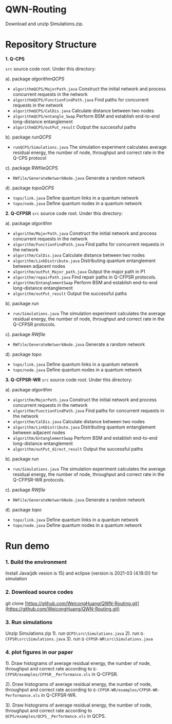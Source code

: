 # QWN-Routing
Download and unzip Simulations.zip.

# Repository Structure

**1. Q-CPS**

`src` source code root. Under this directory:

a). package *algorithmQCPS*
- `algorithmQCPS/MajorPath.java` Construct the initial network and process concurrent requests in the network
- `algorithmQCPS/FunctionFindPath.java` Find paths for concurrent requests in the network
- `algorithmQCPS/CalDis.java` Calculate distance between two nodes
- `algorithmQCPS/entangle_Swap` Perform BSM and establish end-to-end long-distance entanglement
- `algorithmQCPS/outPut_result` Output the successful paths

b). package *runQCPS*
- `runQCPS/Simulations.java` The simulation experiment calculates average residual energy, the number of node, throughput and correct rate in the Q-CPS protocol

c). package RWfileQCPS
- `RWfile/GenerateNetworkNode.java` Generate a random network

d). package *topoQCPS*
- `topo/link.java` Define quantum links in a quantum network
- `topo/node.java` Define quantum nodes in a quantum network

**2. Q-CFPSR**
`src` source code root. Under this directory:

a). package *algorithm*
- `algorithm/MajorPath.java` Construct the initial network and process concurrent requests in the network
- `algorithm/FunctionFindPath.java` Find paths for concurrent requests in the network
- `algorithm/CalDis.java` Calculate distance between two nodes
- `algorithm/LinkDistribute.java` Distributing quantum entanglement between adjacent nodes
- `algorithm/outPut_Major_path.java` Output the major path in P1
- `algorithm/repairPath.java` Find repair paths in Q-CFPSR protocols.
- `algorithm/EntanglementSwap` Perform BSM and establish end-to-end long-distance entanglement
- `algorithm/outPut_result` Output the successful paths

b). package *run*
- `run/Simulations.java` The simulation experiment calculates the average residual energy, the number of node, throughput and correct rate in the Q-CFPSR  protocols.

c). package *RWfile*
- `RWfile/GenerateNetworkNode.java` Generate a random network

d). package *topo*
- `topo/link.java` Define quantum links in a quantum network
- `topo/node.java` Define quantum nodes in a quantum network

**3. Q-CFPSR-WR**
`src` source code root. Under this directory:

a). package *algorithm*
- `algorithm/MajorPath.java` Construct the initial network and process concurrent requests in the network
- `algorithm/FunctionFindPath.java` Find paths for concurrent requests in the network
- `algorithm/CalDis.java` Calculate distance between two nodes
- `algorithm/LinkDistribute.java` Distributing quantum entanglement between adjacent nodes
- `algorithm/EntanglementSwap` Perform BSM and establish end-to-end long-distance entanglement
- `algorithm/outPut_direct_result` Output the successful paths

b). package *run*
- `run/Simulations.java` The simulation experiment calculates the average residual energy, the number of node, throughput and correct rate in the Q-CFPSR-WR  protocols.

c). package *RWfile*
- `RWfile/GenerateNetworkNode.java` Generate a random network

d). package *topo*
- `topo/link.java` Define quantum links in a quantum network
- `topo/node.java` Define quantum nodes in a quantum network

# Run demo
### 1. Build the environment
Install Java(jdk vesion is 15) and eclipse (version is 2021-03 (4.19.0)) for simulation

### 2. Download source codes
git clone [https://github.com/WeicongHuang/QWN-Routing.git](https://github.com/WeicongHuang/QWN-Routing.git)

### 3. Run simulations
Unzip Simulations.zip
1). run `QCPS\src\Simulations.java`
2). run `Q-CFPSR\src\Simulations.java`
3). run `Q-CFPSR-WR\src\Simulations.java`
  
### 4. plot figures in our paper
1). Draw histograms of average residual energy, the number of node, throughput and correct rate according to `Q-CFPSR/examples/CFPSR__Performance.xls` in Q-CFPSR.

2). Draw histograms of average residual energy, the number of node, throughput and correct rate according to `Q-CFPSR-WR/examples/CFPSR-WR-Performance.xls` in Q-CFPSR-WR.

3). Draw histograms of average residual energy, the number of node, throughput and correct rate according to `QCPS/examples/QCPS__Performance.xls` in QCPS.
